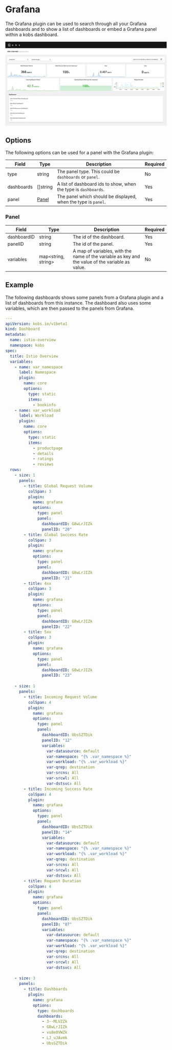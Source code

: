 # Grafana

The Grafana plugin can be used to search through all your Grafana dashboards and to show a list of dashboards or embed a Grafana panel within a kobs dashboard.

![Grafana](assets/grafana.png)

## Options

The following options can be used for a panel with the Grafana plugin:

| Field | Type | Description | Required |
| ----- | ---- | ----------- | -------- |
| type | string | The panel type. This could be `dashboards` or `panel`. | No |
| dashboards | []string | A list of dashboard ids to show, when the type is `dashboards`. | Yes |
| panel | [Panel](#panel) | The panel which should be displayed, when the type is `panel`. | Yes |

### Panel

| Field | Type | Description | Required |
| ----- | ---- | ----------- | -------- |
| dashboardID | string | The id of the dashboard. | Yes |
| panelID | string | The id of the panel. | Yes |
| variables | map<string, string> | A map of variables, with the name of the variable as key and the value of the variable as value. | No |

## Example

The following dashboards shows some panels from a Grafana plugin and a list of dashboards from this instance. The dashboard also uses some variables, which are then passed to the panels from Grafana.

```yaml
---
apiVersion: kobs.io/v1beta1
kind: Dashboard
metadata:
  name: istio-overview
  namespace: kobs
spec:
  title: Istio Overview
  variables:
    - name: var_namespace
      label: Namespace
      plugin:
        name: core
        options:
          type: static
          items:
            - bookinfo
    - name: var_workload
      label: Workload
      plugin:
        name: core
        options:
          type: static
          items:
            - productpage
            - details
            - ratings
            - reviews
  rows:
    - size: 1
      panels:
        - title: Global Request Volume
          colSpan: 3
          plugin:
            name: grafana
            options:
              type: panel
              panel:
                dashboardID: G8wLrJIZk
                panelID: "20"
        - title: Global Success Rate
          colSpan: 3
          plugin:
            name: grafana
            options:
              type: panel
              panel:
                dashboardID: G8wLrJIZk
                panelID: "21"
        - title: 4xx
          colSpan: 3
          plugin:
            name: grafana
            options:
              type: panel
              panel:
                dashboardID: G8wLrJIZk
                panelID: "22"
        - title: 5xx
          colSpan: 3
          plugin:
            name: grafana
            options:
              type: panel
              panel:
                dashboardID: G8wLrJIZk
                panelID: "23"

    - size: 1
      panels:
        - title: Incoming Request Volume
          colSpan: 4
          plugin:
            name: grafana
            options:
              type: panel
              panel:
                dashboardID: UbsSZTDik
                panelID: "12"
                variables:
                  var-datasource: default
                  var-namespace: "{% .var_namespace %}"
                  var-workload: "{% .var_workload %}"
                  var-qrep: destination
                  var-srcns: All
                  var-srcwl: All
                  var-dstsvc: All
        - title: Incoming Success Rate
          colSpan: 4
          plugin:
            name: grafana
            options:
              type: panel
              panel:
                dashboardID: UbsSZTDik
                panelID: "14"
                variables:
                  var-datasource: default
                  var-namespace: "{% .var_namespace %}"
                  var-workload: "{% .var_workload %}"
                  var-qrep: destination
                  var-srcns: All
                  var-srcwl: All
                  var-dstsvc: All
        - title: Request Duration
          colSpan: 4
          plugin:
            name: grafana
            options:
              type: panel
              panel:
                dashboardID: UbsSZTDik
                panelID: "87"
                variables:
                  var-datasource: default
                  var-namespace: "{% .var_namespace %}"
                  var-workload: "{% .var_workload %}"
                  var-qrep: destination
                  var-srcns: All
                  var-srcwl: All
                  var-dstsvc: All

    - size: 3
      panels:
        - title: Dashboards
          plugin:
            name: grafana
            options:
              type: dashboards
              dashboards:
                - 3--MLVZZk
                - G8wLrJIZk
                - vu8e0VWZk
                - LJ_uJAvmk
                - UbsSZTDik
```
